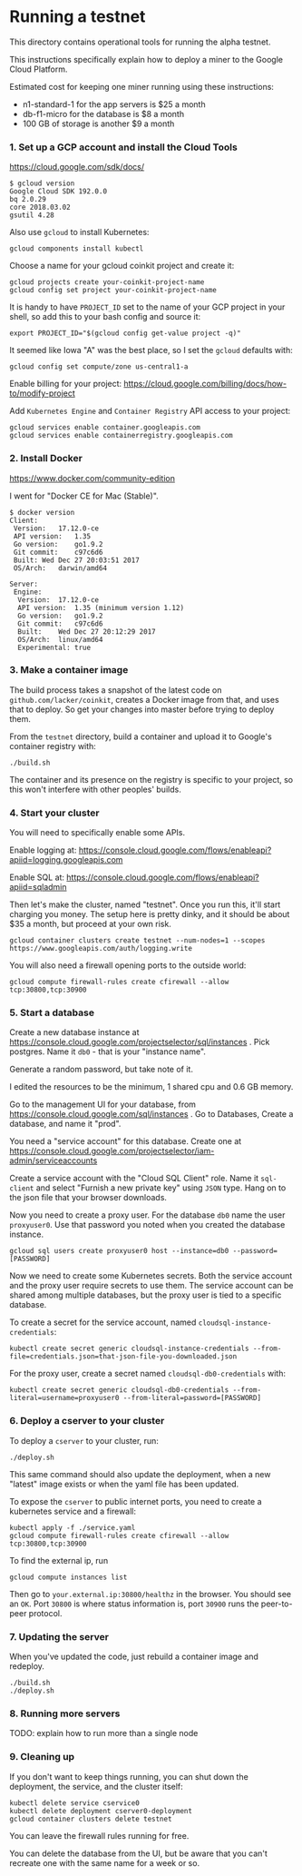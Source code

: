 # Running a testnet

This directory contains operational tools for running the alpha testnet.

This instructions specifically explain how to deploy a miner to the Google Cloud Platform.

Estimated cost for keeping one miner running using these instructions:
* n1-standard-1 for the app servers is $25 a month
* db-f1-micro for the database is $8 a month
* 100 GB of storage is another $9 a month

### 1. Set up a GCP account and install the Cloud Tools

https://cloud.google.com/sdk/docs/

```
$ gcloud version
Google Cloud SDK 192.0.0
bq 2.0.29
core 2018.03.02
gsutil 4.28
```

Also use `gcloud` to install Kubernetes:

```
gcloud components install kubectl
```

Choose a name for your gcloud coinkit project and create it:

```
gcloud projects create your-coinkit-project-name
gcloud config set project your-coinkit-project-name
```

It is handy to have `PROJECT_ID` set to the name of your GCP project in your shell,
so add this to your bash config and source it:

```
export PROJECT_ID="$(gcloud config get-value project -q)"
```

It seemed like Iowa "A" was the best place, so I set the `gcloud` defaults with:

```
gcloud config set compute/zone us-central1-a
```

Enable billing for your project: https://cloud.google.com/billing/docs/how-to/modify-project

Add `Kubernetes Engine` and `Container Registry` API access to your project:

```
gcloud services enable container.googleapis.com
gcloud services enable containerregistry.googleapis.com
```

### 2. Install Docker

https://www.docker.com/community-edition

I went for "Docker CE for Mac (Stable)".

```
$ docker version
Client:
 Version:	17.12.0-ce
 API version:	1.35
 Go version:	go1.9.2
 Git commit:	c97c6d6
 Built:	Wed Dec 27 20:03:51 2017
 OS/Arch:	darwin/amd64

Server:
 Engine:
  Version:	17.12.0-ce
  API version:	1.35 (minimum version 1.12)
  Go version:	go1.9.2
  Git commit:	c97c6d6
  Built:	Wed Dec 27 20:12:29 2017
  OS/Arch:	linux/amd64
  Experimental:	true
```

### 3. Make a container image

The build process takes a snapshot of the latest code on `github.com/lacker/coinkit`,
creates a Docker image from that, and uses that to deploy. So get your changes into
master before trying to deploy them.

From the `testnet` directory, build a container and upload it to Google's container
registry with:

```
./build.sh
```

The container and its presence on the registry is specific to your project, so this
won't interfere with other peoples' builds.

### 4. Start your cluster

You will need to specifically enable some APIs.

Enable logging at: https://console.cloud.google.com/flows/enableapi?apiid=logging.googleapis.com

Enable SQL at: https://console.cloud.google.com/flows/enableapi?apiid=sqladmin

Then let's make the cluster, named "testnet". Once you run this, it'll
start charging you money. The setup here is pretty dinky, and it should be about $35 a month, but proceed at your own risk.

```
gcloud container clusters create testnet --num-nodes=1 --scopes https://www.googleapis.com/auth/logging.write
```

You will also need a firewall opening ports to the outside world:

```
gcloud compute firewall-rules create cfirewall --allow tcp:30800,tcp:30900
```

### 5. Start a database

Create a new database instance at https://console.cloud.google.com/projectselector/sql/instances . Pick postgres. Name it `db0` - that is your "instance name".

Generate a random password, but take note of it.

I edited the resources to be the minimum, 1 shared cpu and 0.6 GB memory.

Go to the management UI for your database, from https://console.cloud.google.com/sql/instances . Go to Databases, Create a database, and name it "prod".

You need a "service account" for this database. Create one at https://console.cloud.google.com/projectselector/iam-admin/serviceaccounts

Create a service account with the "Cloud SQL Client" role. Name it `sql-client` and select "Furnish a new private key" using `JSON` type. Hang on to the json file that your browser downloads.

Now you need to create a proxy user. For the database `db0` name the user `proxyuser0`.
Use that password you noted when you created the database instance.

```
gcloud sql users create proxyuser0 host --instance=db0 --password=[PASSWORD]
```

Now we need to create some Kubernetes secrets. Both the service account and the proxy user require secrets to use them. The service account can be shared among multiple databases, but the proxy user is tied to a specific database.

To create a secret for the service account, named `cloudsql-instance-credentials`:

```
kubectl create secret generic cloudsql-instance-credentials --from-file=credentials.json=that-json-file-you-downloaded.json
```

For the proxy user, create a secret named `cloudsql-db0-credentials` with:

```
kubectl create secret generic cloudsql-db0-credentials --from-literal=username=proxyuser0 --from-literal=password=[PASSWORD]
```

### 6. Deploy a cserver to your cluster

To deploy a `cserver` to your cluster, run:

```
./deploy.sh
```

This same command should also update the deployment, when a new
"latest" image exists or when the yaml file has been updated.

To expose the `cserver` to public internet ports, you need to create a kubernetes service
and a firewall:

```
kubectl apply -f ./service.yaml
gcloud compute firewall-rules create cfirewall --allow tcp:30800,tcp:30900
```

To find the external ip, run

```
gcloud compute instances list
```

Then go to `your.external.ip:30800/healthz` in the browser. You should see an `OK`.
Port `30800` is where status information is, port `30900` runs the peer-to-peer protocol.

### 7. Updating the server

When you've updated the code, just rebuild a container image and redeploy.

```
./build.sh
./deploy.sh
```

### 8. Running more servers

TODO: explain how to run more than a single node

### 9. Cleaning up

If you don't want to keep things running, you can shut down the deployment, the service,
and the cluster itself:

```
kubectl delete service cservice0
kubectl delete deployment cserver0-deployment
gcloud container clusters delete testnet
```

You can leave the firewall rules running for free.

You can delete the database from the UI, but be aware that you can't recreate one with the same name for a week or so.